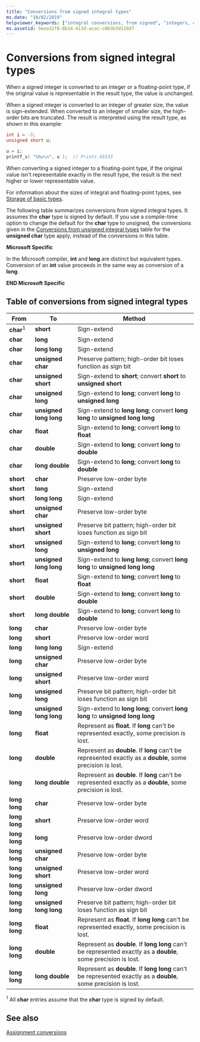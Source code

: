 ```yaml
---
title: "Conversions from signed integral types"
ms.date: "10/02/2019"
helpviewer_keywords: ["integral conversions, from signed", "integers, converting", "conversions [C++], integral", "data type conversion [C++], signed and unsigned integers", "type conversion [C++], signed and unsigned integers"]
ms.assetid: 5eea32f8-8b14-413d-acac-c063b3d118d7
---
```

# Conversions from signed integral types

When a signed integer is converted to an integer or a floating-point type, if the original value is representable in the result type, the value is unchanged.

When a signed integer is converted to an integer of greater size, the value is sign-extended. When converted to an integer of smaller size, the high-order bits are truncated. The result is interpreted using the result type, as shown in this example:

```C
int i = -3;
unsigned short u;

u = i;
printf_s( "%hu\n", u );  // Prints 65533
```

When converting a signed integer to a floating-point type, if the original value isn't representable exactly in the result type, the result is the next higher or lower representable value.

For information about the sizes of integral and floating-point types, see [Storage of basic types](../c-language/storage-of-basic-types.md).

The following table summarizes conversions from signed integral types. It assumes the **char** type is signed by default. If you use a compile-time option to change the default for the **char** type to unsigned, the conversions given in the [Conversions from unsigned integral types](../c-language/conversions-from-unsigned-integral-types.md) table for the **unsigned char** type apply, instead of the conversions in this table.

**Microsoft Specific**

In the Microsoft compiler, **int** and **long** are distinct but equivalent types. Conversion of an **int** value proceeds in the same way as conversion of a **long**.

**END Microsoft Specific**

## Table of conversions from signed integral types

|From|To|Method|
|----------|--------|------------|
|**char**<sup>1</sup>|**short**|Sign-extend|
|**char**|**long**|Sign-extend|
|**char**|**long long**|Sign-extend|
|**char**|**unsigned char**|Preserve pattern; high-order bit loses function as sign bit|
|**char**|**unsigned short**|Sign-extend to **short**; convert **short** to **unsigned short**|
|**char**|**unsigned long**|Sign-extend to **long**; convert **long** to **unsigned long**|
|**char**|**unsigned long long**|Sign-extend to **long long**; convert **long long** to **unsigned long long**|
|**char**|**float**|Sign-extend to **long**; convert **long** to **float**|
|**char**|**double**|Sign-extend to **long**; convert **long** to **double**|
|**char**|**long double**|Sign-extend to **long**; convert **long** to **double**|
|**short**|**char**|Preserve low-order byte|
|**short**|**long**|Sign-extend|
|**short**|**long long**|Sign-extend|
|**short**|**unsigned char**|Preserve low-order byte|
|**short**|**unsigned short**|Preserve bit pattern; high-order bit loses function as sign bit|
|**short**|**unsigned long**|Sign-extend to **long**; convert **long** to **unsigned long**|
|**short**|**unsigned long long**|Sign-extend to **long long**; convert **long long** to **unsigned long long**|
|**short**|**float**|Sign-extend to **long**; convert **long** to **float**|
|**short**|**double**|Sign-extend to **long**; convert **long** to **double**|
|**short**|**long double**|Sign-extend to **long**; convert **long** to **double**|
|**long**|**char**|Preserve low-order byte|
|**long**|**short**|Preserve low-order word|
|**long**|**long long**|Sign-extend|
|**long**|**unsigned char**|Preserve low-order byte|
|**long**|**unsigned short**|Preserve low-order word|
|**long**|**unsigned long**|Preserve bit pattern; high-order bit loses function as sign bit|
|**long**|**unsigned long long**|Sign-extend to **long long**; convert **long long** to **unsigned long long**|
|**long**|**float**|Represent as **float**. If **long** can't be represented exactly, some precision is lost.|
|**long**|**double**|Represent as **double**. If **long** can't be represented exactly as a **double**, some precision is lost.|
|**long**|**long double**|Represent as **double**. If **long** can't be represented exactly as a **double**, some precision is lost.|
|**long long**|**char**|Preserve low-order byte|
|**long long**|**short**|Preserve low-order word|
|**long long**|**long**|Preserve low-order dword|
|**long long**|**unsigned char**|Preserve low-order byte|
|**long long**|**unsigned short**|Preserve low-order word|
|**long long**|**unsigned long**|Preserve low-order dword|
|**long long**|**unsigned long long**|Preserve bit pattern; high-order bit loses function as sign bit|
|**long long**|**float**|Represent as **float**. If **long long** can't be represented exactly, some precision is lost.|
|**long long**|**double**|Represent as **double**. If **long long** can't be represented exactly as a **double**, some precision is lost.|
|**long long**|**long double**|Represent as **double**. If **long long** can't be represented exactly as a **double**, some precision is lost.|

<sup>1</sup> All **char** entries assume that the **char** type is signed by default.

## See also

[Assignment conversions](../c-language/assignment-conversions.md)
